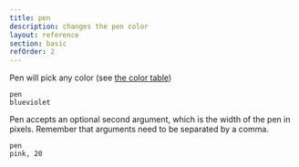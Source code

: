 ```yaml
---
title: pen
description: changes the pen color
layout: reference
section: basic
refOrder: 2
---
```


Pen will pick any color (see [the color table](colors.html))

<code class="jumbo" data-after="fd 100">pen <span data-dfn="color">blueviolet</span></code>

Pen accepts an optional second argument, which is the width of the
pen in pixels.  Remember that arguments need to be separated by
a comma.

<code class="jumbo" data-after="fd 100">pen <span data-dfn="color">pink</span><span data-note="comma">,</span>&nbsp;<span data-dfn="size">20</span></code>

